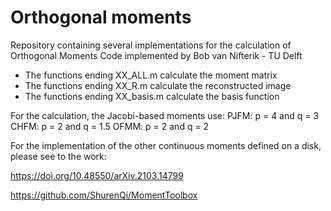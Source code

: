 # Orthogonal moments
Repository containing several implementations for the calculation of Orthogonal Moments
Code implemented by Bob van Nifterik - TU Delft 

- The functions ending XX_ALL.m calculate the moment matrix
- The functions ending XX_R.m calculate the reconstructed image
- The functions ending XX_basis.m calculate the basis function 


For the calculation, the Jacobi-based moments use: 
PJFM: p = 4 and q = 3
CHFM: p = 2 and q = 1.5
OFMM: p = 2 and q = 2

For the implementation of the other continuous moments defined on a disk, please see to the work:

https://doi.org/10.48550/arXiv.2103.14799

https://github.com/ShurenQi/MomentToolbox

